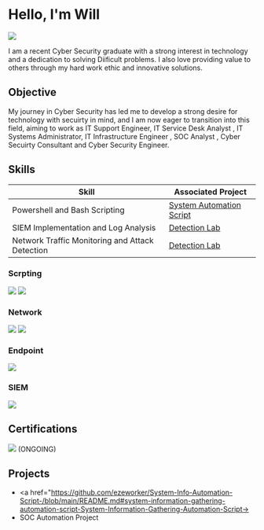 # Hello, I'm Will
<a href="https://linkedin.com/in/will-eze"><img src="https://img.shields.io/badge/-LinkedIn-0072b1?&style=for-the-badge&logo=linkedin&logoColor=white" /></a>

I am a recent Cyber Security graduate with a strong interest in technology and a dedication to solving Diificult problems. I also love providing value to others through my hard work ethic and innovative solutions. 

## Objective
My journey in Cyber Security has led me to develop a strong desire for technology with secuirty in mind, and I am now eager to transition into this field, aiming to work as  IT Support Engineer, IT Service Desk Analyst , IT Systems Administrator, IT Infrastructure Engineer , SOC Analyst , Cyber Secuirty Consultant and Cyber Security Engineer.

## Skills

| Skill                                         | Associated Project         |
|-----------------------------------------------|----------------------------|
| Powershell and Bash Scripting | <a href="https://github.com/ezeworker/System-Automation-Script-/blob/main/README.md">System Automation Script</a>|
| SIEM Implementation and Log Analysis          | <a href="https://google.com">Detection Lab</a>|
| Network Traffic Monitoring and Attack Detection | <a href="https://google.com">Detection Lab</a>|

### Scrpting 
<div>
    <img src="https://img.shields.io/badge/-PowerShell-5391FE?&style=for-the-badge&logo=powershell&logoColor=white" />
    <img src="https://img.shields.io/badge/-Bash-4EAA25?&style=for-the-badge&logo=gnubash&logoColor=white" />
</div>


### Network
<div> 
    <img src="https://img.shields.io/badge/-Wireshark-1679A7?&style=for-the-badge&logo=Wireshark&logoColor=white" />
    <img src="https://img.shields.io/badge/-Suricata-EF3B2D?&style=for-the-badge&logo=Suricata&logoColor=white" />
</div>

### Endpoint
<div>
    <img src="https://img.shields.io/badge/-Microsoft_Defender_for_Endpoint-00A4EF?&style=for-the-badge&logo=Microsoft&logoColor=white" />
</div>

### SIEM
<div>
    <img src="https://img.shields.io/badge/-Splunk-000000?&style=for-the-badge&logo=Splunk&logoColor=white" />
</div>

## Certifications
<div>
<img src="https://img.shields.io/badge/-Security%2B-FF0000?&style=for-the-badge&logo=CompTIA&logoColor=white" /> (ONGOING)
</div>

## Projects
- <a href="https://github.com/ezeworker/System-Info-Automation-Script-/blob/main/README.md#system-information-gathering-automation-script-System-Information-Gathering-Automation-Script-></a>
- SOC Automation Project
